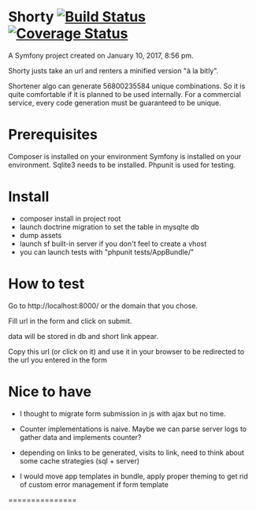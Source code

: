 Shorty  [![Build Status](https://travis-ci.org/alphatesla/shorty.svg?branch=master)](https://travis-ci.org/alphatesla/shorty) [![Coverage Status](https://coveralls.io/repos/github/alphatesla/shorty/badge.svg)](https://coveralls.io/github/alphatesla/shorty)
=======

A Symfony project created on January 10, 2017, 8:56 pm.

Shorty justs take an url and renters a minified version "à la bitly".

Shortener algo can generate 56800235584 unique combinations.
So it is quite comfortable if it is planned to be used internally.
For a commercial service, every code generation must be guaranteed to be unique.

Prerequisites
==============

Composer is installed on your environment
Symfony is installed on your environment.
Sqlite3 needs to be installed.
Phpunit is used for testing.


Install
=========

- composer install in project root
- launch doctrine migration to set the table in mysqlte db
- dump assets
- launch sf built-in server if you don't feel to create a vhost
- you can launch tests with "phpunit tests/AppBundle/"


How to test
============

Go to http://localhost:8000/ or the domain that you chose.

Fill url in the form and click on submit.

data will be stored in db and short link appear.

Copy this url (or click on it) and use it in your browser to be redirected to the url
you entered in the form



Nice to have
==============

- I thought to migrate form submission in js with ajax but no time.

- Counter implementations is naive. Maybe we can parse server logs to gather data and implements counter?

- depending on links to be generated, visits to link, need to think about some cache strategies (sql + server)

- I would move app templates in bundle, apply proper theming to get rid of custom error management if form template

===============
